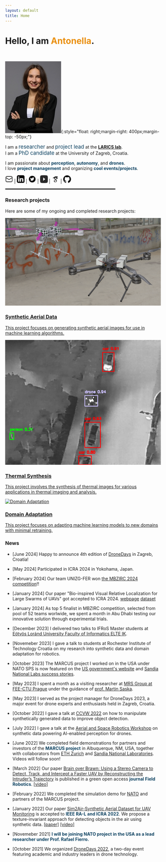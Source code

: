 ```yaml
---
layout: default
title: Home
---
```


# Hello, I am <span style="color:#EA9010">Antonella</span>.
<br/>

![Portrait](/public/antonella_b_fer.jpg){:style="float: right;margin-right: 400px;margin-top: -50px;"}

I am a <span style="font-size:1.2em; color:#0C4160;">researcher</span> and <span style="font-size:1.2em; color:#0C4160;">project lead</span> at the <span style="font-weight:bold">[LARICS lab](https://larics.fer.hr/)</span>.
<br/>
I am a <span style="font-size:1.2em; color:#0C4160;">PhD candidate</span> at the University of Zagreb, Croatia.


<!-- I am a <span style="font-size:1.4em; color:#0C4160;">lead researcher</span> at the international project MARCUS,
funded by <span style="font-weight:bold">[NATO SPS](https://www.nato.int/cps/en/natohq/topics_85373.htm)</span>.
<br/>
I am a <span style="font-size:1.4em; color:#0C4160;">visiting scholar</span> at the <span style="font-weight:bold">[University of New Mexico](https://marhes.unm.edu/)</span>, USA.
<br/>
I am a <span style="font-size:1.4em; color:#0C4160;">PhD student</span> and researcher at the <span style="font-weight:bold">[LARICS lab](https://larics.fer.hr/)</span> at the University of Zagreb, Croatia.
<br/> -->

<!-- 
<hr style="border:2px solid gray; width: 70%;"> -->

<!-- I am passionate about <span style="font-size:1.2em; color:#0C4160; font-weight:bold;">perception, autonomy</span>, and <span style="font-size:1.2em; color:#0C4160; font-weight:bold;">drones</span>.  --> 


<p>
  I am passionate about <strong style="color:#0C4160;">perception</strong>, <strong style="color:#0C4160;">autonomy</strong>, and <strong style="color:#0C4160;">drones</strong>. <br/>
  I love <strong style="color:#0C4160;">project management</strong> and organizing <strong style="color:#0C4160;">cool events/projects</strong>.
</p>

[<img src="public/email_icon.png" width="25" height="25">](mailto:antonella.barisic1@gmail.com) | [<img src="public/linkedin_icon.png" width="25" height="25">](https://www.linkedin.com/in/antonellabarisic/) | [<img src="public/twitter_icon.png" width="25" height="25">](https://twitter.com/Antonella_sci) | [<img src="public/yt_icon.png" width="25" height="25">](https://www.youtube.com/channel/UCKjtYGAn2ZW5NBzU9EtE7ug) | [<img src="public/google-scholar.png" width="25" height="25">](https://scholar.google.com/citations?user=ePnL9R4AAAAJ&hl=en&oi=ao) | [<img src="public/github_icon.png" width="25" height="25">](https://github.com/antonellabarisic)


<hr style="border:2px solid gray; width: 70%;">

### Research projects

Here are some of my ongoing and completed research projects:

<div class="projects-list">
  <a href="https://sites.google.com/view/sim2air/home" class="project-link">
    <div class="project-item">
      <img src="/public/eagle_005.png" alt="Synthetic Aerial Data" class="project-image">
      <h3>Synthetic Aerial Data</h3>
      <p>This project focuses on generating synthetic aerial images for use in machine learning algorithms.</p>
    </div>
  </a>

  <a href="http://yourwebsite.com/projects/thermal_synth" class="project-link">
    <div class="project-item">
      <img src="/public/img_angle60_background_1_80_60_0_08682_anim1_1_detected.png" alt="Thermal Synthesis" class="project-image">
      <h3>Thermal Synthesis</h3>
      <p>This project involves the synthesis of thermal images for various applications in thermal imaging and analysis.</p>
    </div>
  </a>

  <a href="http://yourwebsite.com/projects/domain_adaptation" class="project-link">
    <div class="project-item">
      <img src="/assets/images/domain_adaptation_image.png" alt="Domain Adaptation" class="project-image">
      <h3>Domain Adaptation</h3>
      <p>This project focuses on adapting machine learning models to new domains with minimal retraining.</p>
    </div>
  </a>
</div>


### News

- [June 2024] Happy to announce 4th edition of [DroneDays](https://dronedays.fer.hr/en/homepage-2024-2/) in Zagreb, Croatia!

- [May 2024] Participated in ICRA 2024 in Yokohama, Japan.

- [February 2024] Our team UNIZG-FER won [the MBZIRC 2024 competition](https://www.mbzirc.com/)!!

- [January 2024] Our paper "Bio-inspired Visual Relative Localization for Large Swarms of UAVs" got accepted to ICRA 2024. [webpage](https://mrs.fel.cvut.cz/perception-for-swarming2023) [dataset](https://nasmrs.felk.cvut.cz/index.php/s/isx6MIp4vtPH5oj)

- [January 2024] As top 5 finalist in MBZIRC competition, selected from pool of 52 teams worlwide, we spent a month in Abu Dhabi testing our innovative solution through experimental trials.

- [December 2023] I delivered two talks to IFRoS Master students at [Eötvös Loránd University Faculty of Informatics ELTE IK](https://www.inf.elte.hu/en/).

- [Novemeber 2023] I gave a talk to students at Rochester Institute of Technology Croatia on my research into synthetic data and domain adaptation for robotics.

- [October 2023] The MARCUS project I worked on in the USA under NATO SPS is now featured on the  [US government's website](https://www.osti.gov/biblio/2004145) and [Sandia National Labs success stories](https://www.google.com/url?sa=t&source=web&rct=j&opi=89978449&url=https://www.sandia.gov/files/working-with-sandia/technology-partnerships/documents/tech_transfer.pdf&ved=2ahUKEwiNipjJvsGGAxUq8wIHHaUPBDkQFnoECBMQAQ&usg=AOvVaw0Eg7BooZm2kjxK6PtFysM2).

- [May 2023] I spent a month as a visiting researcher at [MRS Group at FEE-CTU Prague](https://mrs.fel.cvut.cz/) under the guidance of [prof. Martin Saska](https://scholar.google.cz/citations?user=5PBYoTsAAAAJ&hl=cs).

- [May 2023] I served as the project manager for DroneDays 2023, a major event for drone experts and enthusiasts held in Zagreb, Croatia.

- [October 2022] I gave a talk at [CCVW 2022](https://www.fer.unizg.hr/crv/ccvw2022) on how to manipulate synthetically generated data to improve object detection.

- [July 2022] I gave a talk at the [Aerial and Space Robotics Workshop](https://sites.google.com/view/agman-workshop) on synthetic data powering AI-enabled perception for drones.

- [June 2022] We completed field demonstrations for partners and investors of the <span style="color:#0C4160; font-weight:bold;">MARCUS project</span> in Albuquerque, NM, USA, together with collaborators from [ETH Zurich](https://www.drogone.com/) and [Sandia National Laboratories](https://www.sandia.gov/). Videos will follow soon!

- [March 2022] Our paper [Brain over Brawn: Using a Stereo Camera to Detect, Track, and Intercept a Faster UAV by Reconstructing the Intruder’s Trajectory](http://doi.org/10.55417/fr.2022009) is published in a green open access <span style="color:#0C4160; font-weight:bold;">journal Field Robotics</span>. [[video]](https://www.youtube.com/watch?v=EPoxrC6S8tw&t=4s)

- [February 2022] We completed the simulation demo for [NATO](https://www.nato.int/cps/en/natohq/topics_85373.htm) and partners of the MARCUS project.

- [January 2022] Our paper [Sim2Air-Synthetic Aerial Dataset for UAV Monitoring](https://ieeexplore.ieee.org/document/9699390) is accepted to <span style="color:#0C4160; font-weight:bold;">IEEE RA-L and ICRA 2022</span>. We propose a texture-invariant approach for detecting objects in the air using synthetic data. [[paper]](https://ieeexplore.ieee.org/document/9699390) [[video]](https://www.youtube.com/watch?v=7pPGEk8t_Tw)

- [Novemeber 2021] <span style="color:#0C4160; font-weight:bold;">I will be joining NATO project in the USA as a lead researcher under Prof. Rafael Fierro. </span>

- [October 2021] We organized [DroneDays 2022](http://dronedays.fer.hr/en/home/), a two-day event featuring academic and industry leaders in drone technology.
